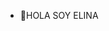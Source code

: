- 👋HOLA SOY ELINA

<!---
ELINA-27/LINDA-27 is a ✨ special ✨ repository because its `README.md` (this file) appears on your GitHub profile.
You can click the Preview link to take a look at your changes.
--->
